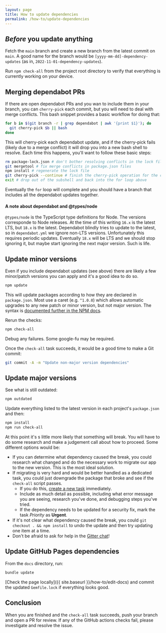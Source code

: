 ```yaml
---
layout: page
title: How to update dependencies
permalink: /how-to/update-dependencies
---
```


## _Before_ you update anything

Fetch the `main` branch and create a new branch from the latest commit on `main`. A good name for the branch would be `[yyyy-mm-dd]-dependency-updates` (as in, `2022-11-01-dependency-updates`).

Run `npm check-all` from the project root directory to verify that everything is currently working on your device.

## Merging dependabot PRs

If there are open dependabot PRs and you wan to include them in your branch, you can `cherry-pick` each commit, but you will need to deal with merge conflicts. This bash snippet provides a basic workflow for doing that:

```bash
for b in $(git branch -r | grep dependabot | awk '{print $1}'); do
  git cherry-pick $b || bash
done
```

This will cherry-pick each dependabot update, and if the cherry-pick fails (likely due to a merge conflict) it will drop you into a new bash shell to resolve. Each time this happens, you'll want to follow these basic steps:

```bash
rm package-lock.json # don't bother resolving conflicts in the lock file
git mergetool # fix merge conflicts in package.json files
npm install # regenerate the lock file
git cherry-pick --continue # finish the cherry-pick operation for the current dependabot branch
exit # drop out of the subshell and back into the for loop above
```

Eventually the `for` loop will complete and you should have a branch that includes all the dependabot updates together.

#### A note about dependabot and @types/node

`@types/node` is the TypeScript type definitions for Node. The versions corresponde to Node releases. At the time of this writing `16.x` is the latest LTS, but `18.x` is the latest. Dependabot blindly tries to update to the latest, so in `dependabot.yml` we ignore non-LTS versions. Unfortunately this requires periodic updates. Eventually `18.x` will be LTS and we should stop ignoring it, but maybe start ignoring the next major version. Such is life.

## Update minor versions

Even if you include dependabot updates (see above) there are likely a few minor/patch versions you can apply and it's a good idea to do so.

```sh
npm update
```

This will update packages according to how they are declared in `package.json`. Most use a caret (e.g. `^1.0.0`) which allows automatic upgrades to any new patch or minor version, but not major version. The syntax is [documented further in the NPM docs](https://docs.npmjs.com/about-semantic-versioning#using-semantic-versioning-to-specify-update-types-your-package-can-accept).

Rerun the checks:

```sh
npm check-all
```

Debug any failures. Some google-fu may be required.

Once the `check-all` task succeeds, it would be a good time to make a Git commit:

```sh
git commit -A -m "Update non-major version dependencies"
```

## Update major versions

See what is still outdated:

```sh
npm outdated
```

Update everything listed to the latest version in each project's `package.json` and then:

```sh
npm install
npm run check-all
```

At this point it's s little more likely that something will break. You will have to do some research and make a judgement call about how to proceed. Some different options would be:

- If you can determine what dependency caused the break, you could research what changed and do the necessary work to migrate our app to the new version. This is the most ideal solution.
- If migrating is very hard and would be better handled as a dedicated task, you could just downgrade the package that broke and see if the `check-all` script passes.
  - If you do this, [create a new task](https://github.com/skill-collectors/guesstimator/issues/new?assignees=&labels=&template=new-task.md&title=) immediately.
  - Include as much detail as possible, including what error message you are seeing, research you've done, and debugging steps you've tried.
  - If the dependency needs to be updated for a security fix, mark the task _Priority_ as **Urgent**.
- If it's not clear what dependency caused the break, you could `git checkout . && npm install` to undo the update and then try updating one item at a time.
- Don't be afraid to ask for help in the [Gitter chat](https://gitter.im/skill-collectors/guesstimator)!

## Update GitHub Pages dependencies

From the `docs` directory, run:

```sh
bundle update
```

[Check the page locally]({{ site.baseurl }}/how-to/edit-docs) and commit the updated `Gemfile.lock` if everything looks good.

## Conclusion

When you are finished and the `check-all` task succeeds, push your branch and open a PR for review. If any of the GitHub actions checks fail, please investigate and resolve the issue.
